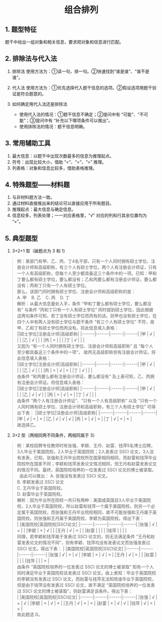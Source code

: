 <div align="center"><h1>组合排列</h1></div>

## 1. 题型特征
题干中给出一组对象和相关信息，要求把对象和信息进行匹配。

## 2. 排除法与代入法
1. 排除法
使用方法为：①读一句，排一句。②快速找到“谁是谁”、“谁不是谁”。

2. 代入法
使用方法为：①优先选择代入题干信息的选项。②假设选项用题干验证是符合题意的。

3. 如何确定用代入法还是排除法
   * 使用代入法的情况：①题干信息不确定；②提问中有 “可能”、“不可能”；③提问中有 “补充以下哪项条件可以推出”。
   * 使用排除法的情况：题干信息明确。

## 3. 常用辅助工具
1. 最大信息：以题干中出现次数最多的信息为推理起点。
2. 符号：出现比较大小，借助 “&#60;”、“&#61;”、“&#62;” 推理。
3. 列表格：对象和信息比较多，借助表格推理。

## 4. 特殊题型——材料题
1. 与非材料题方法一致。
2. 通过材料直接推出来的结论可以直接应用于所有题目。
3. 推理起点：最大信息与确定信息。
4. 信息较多，列表处理；一一对应表格里，“√” 对应的列和行其余位置均为 “×”。

## 5. 典型题型
1. 3+2+1 型（破题点为 3 和 1）
>例：某部门有甲、乙、丙、丁4名干部，只有一个人同时拥有硕士学位、注册会计师和高级职称，有三个人有硕士学位，两个人有注册会计师证，只有一个人有高级职称，但每个人至少都具备这三个条件中的一项。已知：甲和丁要么都有硕士学位，要么都没有；乙和丙要么都有注册会计师证，要么都没有；丙和丁只有一个人有硕士学位。</br>
>那么，该部门同时拥有硕士学位、注册会计师和高级职称的是：</br>
>A. 甲&nbsp;&nbsp;&nbsp;&nbsp;B. 乙&nbsp;&nbsp;&nbsp;&nbsp;C. 丙&nbsp;&nbsp;&nbsp;&nbsp;D. 丁</br>
>解析：从最大信息量处入手，条件 “甲和丁要么都有硕士学位，要么都没有” 与条件 “丙和丁只有一个人有硕士学位” 同时提到硕士学位，因此根据这两句条件可知，若丁没有硕士学位而丙有的话，则甲也没有硕士学位，在四个人中有两人没有硕士学位与题干条件 “有三个人有硕士学位” 不符，故甲、乙和丁有硕士学位而丙没有。将此信息填入表格：</br>
>||硕士学位|注册会计师|高级职称|
>|:------|:------|:------|:------|
>|甲     | √     |       |       |
>|乙     | √     |       |       |
>|丙     | ×     |       |       |
>|丁     | √     |       |       |</br>
>又因为 “有一个人同时拥有硕士学位、注册会计师和高级职称” 且 “每个人至少都具备这三个条件中的一项”， 故丙无高级职称但有注册会计师证。将此信息填入表格：</br>
>||硕士学位|注册会计师|高级职称|
>|:------|:------|:------|:------|
>|甲     | √     |       |       |
>|乙     | √     |       |       |
>|丙     | ×     | √     | ×     |
>|丁     | √     |       |       |</br>
>由条件 “和丙要么都有注册会计师证，要么都没有” 及上表可知，乙、丙拥有注册会计师证。将信息填入表格：</br>
>||硕士学位|注册会计师|高级职称|
>|:------|:------|:------|:------|
>|甲     | √     |       |       |
>|乙     | √     | √     |       |
>|丙     | ×     | √     | ×     |
>|丁     | √     |       |       |</br>
>由条件 “两个人有注册会计师证”、“只有一个人有高级职称” 以及 “只有一个人同时拥有硕士学位、注册会计师和高级职称，有三个人有硕士学位” 可得出下表：
>||硕士学位|注册会计师|高级职称|
>|:------|:------|:------|:------|
>|甲     | √     | ×     | ×     |
>|乙     | √     | √     | √     |
>|丙     | ×     | √     | ×     |
>|丁     | √     | ×     | ×     |</br>
>故选择乙。

2. 3+2 型（两相同两不同条件，两相同属于 3）
>例：某校招聘专任教师时有张强、李颖、王丹、赵雷、钱萍5名博士应聘，3人毕业于美国院校，2人毕业于英国院校；2人发表过 SSCI 论文，3人没有发表，已知，张强和王丹毕业院校所在国家相同相同，而赵雷和钱萍毕业院校所在国家不同；李颖和钱萍发表论文情况相同，但王丹和赵雷发表论文的情况不同。最终，英国院校培养的一位发表过 SSCI 论文的博士被录取。</br>
>&nbsp;&nbsp;由此可以推出：
>A. 张强没有发表过 SSCI 论文。</br>
>B. 李颖发表过 SSCI 论文</br>
>C. 王丹毕业于英国院校。</br>
>D. 赵雷毕业于英国院校。</br>
>解析：因为毕业所在院校一共只有两种：美国或英国且3人毕业于美国院校，2人毕业于英国院校，所以赵雷和钱萍一个属于美国院校，则另一个必定属于英国院校，而张强和王丹毕业院校相同，故不可能张强和王丹属于英国院校。则张强和王丹属于美国院校，李颖为英国院校。得出下表：</br>
>|       |美国院校|英国院校|SSCI论文|
>|:------|:------|:------|:------|
>|张强     | √     | ×     |       |
>|李颖     | ×     | √     |       |
>|王丹     | √     | ×     |       |
>|赵雷     |       |       |       |
>|钱萍     |       |       |       |</br>
>同理，若李颖和钱萍属于发表过 SSCI 论文的，则无法满足条件 “王丹和赵雷发表论文的情况不同”，则有李颖、钱萍均没有发表论文而张强发表过 SSCI 论文。得出下表：
>|       |美国院校|英国院校|SSCI论文|
>|:------|:------|:------|:------|
>|张强     | √     | ×     | √     |
>|李颖     | ×     | √     | ×     |
>|王丹     | √     | ×     |       |
>|赵雷     |       |       |       |
>|钱萍     |       |       | ×     |</br>
>由条件 “英国院校培养的一位发表过 SSCI 论文的博士被录取” 知有一个人同时满足毕业于英国院校且发表过 SSCI 论文。由上表知：毕业于英国院校的李颖没有发表过 SSCI 论文，而赵雷与钱萍无法知晓谁毕业于英国院校，但是由于钱萍没有发表过 SSCI 论文，故不满足 “英国院校培养的一位发表过 SSCI 论文的博士被录取”，则赵雷满足该条件。得出下表：</br>
>|       |美国院校|英国院校|SSCI论文|
>|:------|:------|:------|:------|
>|张强     | √     | ×     | √     |
>|李颖     | ×     | √     | ×     |
>|王丹     | √     | ×     | ×     |
>|赵雷     | ×     | √     | √     |
>|钱萍     | √     | ×     | ×     |</br>
>故此题选 D。
